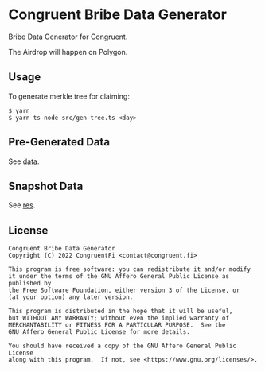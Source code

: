 # Congruent Bribe Data Generator

Bribe Data Generator for Congruent.

The Airdrop will happen on Polygon.

## Usage

To generate merkle tree for claiming:

```shell
$ yarn
$ yarn ts-node src/gen-tree.ts <day>
```

## Pre-Generated Data

See [data](data).

## Snapshot Data

See [res](res).

## License

    Congruent Bribe Data Generator
    Copyright (C) 2022 CongruentFi <contact@congruent.fi>

    This program is free software: you can redistribute it and/or modify
    it under the terms of the GNU Affero General Public License as published by
    the Free Software Foundation, either version 3 of the License, or
    (at your option) any later version.

    This program is distributed in the hope that it will be useful,
    but WITHOUT ANY WARRANTY; without even the implied warranty of
    MERCHANTABILITY or FITNESS FOR A PARTICULAR PURPOSE.  See the
    GNU Affero General Public License for more details.

    You should have received a copy of the GNU Affero General Public License
    along with this program.  If not, see <https://www.gnu.org/licenses/>.
